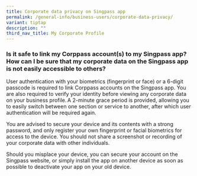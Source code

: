 ```yaml
---
title: Corporate data privacy on Singpass app
permalink: /general-info/business-users/corporate-data-privacy/
variant: tiptap
description: ""
third_nav_title: My Corporate Profile
---
```

<h3>Is it safe to link my Corppass account(s) to my Singpass app? How can I be sure that my corporate data on the Singpass app is not easily accessible to others?</h3>
<p>User authentication with your biometrics (fingerprint or face) or a 6-digit
passcode is required to link Corppass accounts on the Singpass app. You
are also required to verify your identity before viewing any corporate
data on your business profile. A 2-minute grace period is provided, allowing
you to easily switch between one section or service to another, after which
user authentication will be required again. &nbsp;</p>
<p>You are advised to secure your device and its contents with a strong password,
and only register your own fingerprint or facial biometrics for access
to the device. You should not share a screenshot or recording of your corporate
data with other individuals. &nbsp;</p>
<p>Should you misplace your device, you can secure your account on the Singpass
website, or simply install the app on another device as soon as possible
to deactivate your app on your old device. &nbsp;</p>